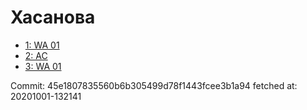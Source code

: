 # Хасанова
- [1: WA 01](1.md)
- [2: AC](2.md)
- [3: WA 01](3.md)

Commit: 45e1807835560b6b305499d78f1443fcee3b1a94
 fetched at: 20201001-132141
